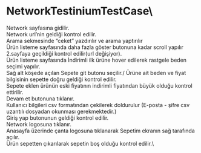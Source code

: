 # NetworkTestiniumTestCase\

Network sayfasına gidilir.\
Network url’nin geldiği kontrol edilir.\
Arama sekmesinde “ceket” yazdırılır ve arama yaptırılır\
Ürün listeme sayfasında daha fazla göster butonuna kadar scroll yapılır\
2.sayfaya geçildiği kontrol edilir(url değişiyor).\
Ürün listeme sayfasında İndirimli ilk ürüne hover edilerek rastgele beden seçimi yapılır.\
Sağ alt köşede açılan Sepete git butonu seçilir./
Ürüne ait beden ve fiyat bilgisinin sepette doğru geldiği kontrol edilir.\
Sepete eklen ürünün eski fiyatının indirimli fiyatından büyük olduğu kontrol ettirilir.\
Devam et butonuna tıklanır.\
Kullanıcı bilgileri csv formatından çekilerek doldurulur (E-posta - şifre csv uzantılı dosyadan okunması
gerekmektedir.)\
Giriş yap butonunun geldiği kontrol edilir.\
Network logosuna tıklanır.\
Anasayfa üzerinde çanta logosuna tıklanarak Sepetim ekranın sağ tarafında açılır.\
Ürün sepetten çıkarılarak sepetin boş olduğu kontrol edilir.\
